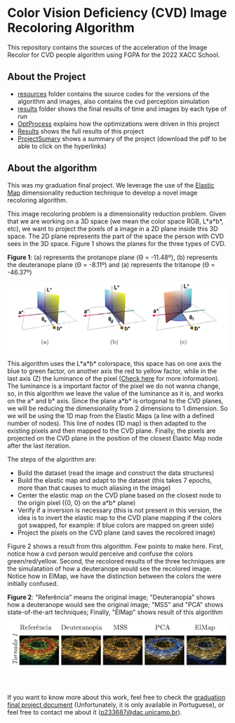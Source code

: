# **Color Vision Deficiency (CVD) Image Recoloring Algorithm**

This repository contains the sources of the acceleration of the Image Recolor for CVD people algorithm using FGPA for the 2022 XACC School.

## **About the Project**
* [resources](https://github.com/PedrooHR/CVDImgRecolor_FPGA/tree/main/resources) folder contains the source codes for the versions of the algorithm and images, also contains the cvd perception simulation
* [results](https://github.com/PedrooHR/CVDImgRecolor_FPGA/tree/main/results) folder shows the final results of time and images by each type of run
* [OptProcess](https://github.com/PedrooHR/CVDImgRecolor_FPGA/blob/main/OptProcess.md) explains how the optimizations were driven in this project
* [Results](https://github.com/PedrooHR/CVDImgRecolor_FPGA/blob/main/Results.md) shows the full results of this project
* [ProjectSumary](https://github.com/PedrooHR/CVDImgRecolor_FPGA/blob/main/ProjectSummary.pdf) shows a summary of the project (download the pdf to be able to click on the hyperlinks)

## **About the algorithm**
This was my graduation final project. We leverage the use of the [Elastic Map](http://bioinfo-out.curie.fr/projects/elmap/) dimensionality reduction technique to develop a novel image recoloring algorithm.

This image recoloring problem is a dimensionality reduction problem. Given that we are working on a 3D space (we mean the color space RGB, L\*a\*b\*, etc), we want to project the pixels of a image in a 2D plane inside this 3D space. The 2D plane represents the part of the space the person with CVD sees in the 3D space. Figure 1 shows the planes for the three types of CVD.

**Figure 1**: (a) represents the protanope plane (&Theta; = -11.48º), (b) represents the deuteranope plane (&Theta; = -8.11º) and (a) represents the tritanope (&Theta; = -46.37º) 

<div align="center"><img  src="resources/imgs/cvd-planes.png" width="600px"></div>

This algorithm uses the L\*a\*b\* colorspace, this space has on one axis the blue to green factor, on another axis the red to yellow factor, while in the last axis (Z) the luminance of the pixel ([Check here](https://en.wikipedia.org/wiki/CIELAB_color_space) for more information). The luminance is a important factor of the pixel we do not wanna change, so, in this algorithm we leave the value of the luminance as it is, and works on the a\* and b\* axis. Since the plane a\*b\* is ortogonal to the CVD planes, we will be reducing the dimensionality from 2 dimensions to 1 dimension. So we will be using the 1D map from the Elastic Maps (a line with a defined number of nodes). This line of nodes (1D map) is then adapted to the existing pixels and then mapped to the CVD plane. Finally, the pixels are projected on the CVD plane in the position of the closest Elastic Map node after the last iteration.

The steps of the algorithm are:
    
* Build the dataset (read the image and construct the data structures)
* Build the elastic map and adapt to the dataset (this takes 7 epochs, more than that causes to much aliasing in the image)
* Center the elastic map on the CVD plane based on the closest node to the origin pixel ({0, 0} on the a\*b\* plane)
* Verify if a inversion is necessary (this is not present in this version, the idea is to invert the elastic map to the CVD plane mapping if the colors got swapped, for example: if blue colors are mapped on green side)
* Project the pixels on the CVD plane (and saves the recolored image)

Figure 2 shows a result from this algorithm. Few points to make here. First, notice how a cvd person would perceive and confuse the colors green/red/yellow. Second, the recolored results of the three techniques are the simulatation of how a deuteranope would see the recolored image. Notice how in ElMap, we have the distinction between the colors the were initially confused.

**Figure 2**: "Referência" means the original image; "Deuteranopia" shows how a deuteranope would see the original image; "MSS" and "PCA" shows state-of-the-art techniques; Finally, "ElMap" shows result of this algorithm
<div align="center"><img  src="resources/imgs/example.png" width="800px"></div>

<br><br>
If you want to know more about this work, feel free to check the [graduation final project document](https://repositorio.ufsc.br/bitstream/handle/123456789/192338/TCCFinal.pdf?sequence=1) (Unfortunately, it is only available in Portuguese), or feel free to contact me about it (p233687@dac.unicamp.br). 

